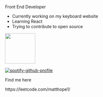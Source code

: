 ###  


<!-- 
Does this show up?
-->
Front End Developer 

- Currently working on my keyboard website
- Learning React
- Trying to contribute to open source

<img src='https://user-images.githubusercontent.com/5713670/87202985-820dcb80-c2b6-11ea-9f56-7ec461c497c3.gif' width='100'>

[![spotify-github-profile](https://spotify-github-profile.vercel.app/api/view?uid=matt-hope&cover_image=true&theme=novatorem)](https://github.com/kittinan/spotify-github-profile)


<p> Find me here </p>
https://leetcode.com/matthope1/
